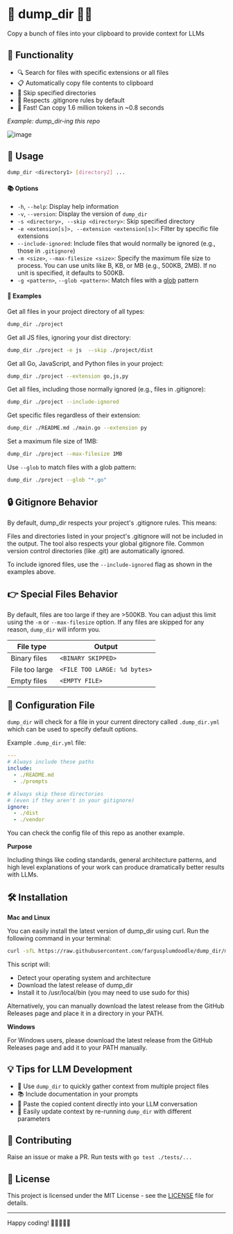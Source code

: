 # 🚀 dump_dir 📂✨

Copy a bunch of files into your clipboard to provide context for LLMs

## 🌟 Functionality

- 🔍 Search for files with specific extensions or all files
- 📋 Automatically copy file contents to clipboard
- 🚫 Skip specified directories
- 📝 Respects .gitignore rules by default
- 🚀 Fast! Can copy 1.6 million tokens in ~0.8 seconds

_Example: dump_dir-ing this repo_

![image](https://github.com/user-attachments/assets/17e52273-871b-44a0-8f0b-10f91eb4ad25)



## 🚀 Usage


```bash
dump_dir <directory1> [directory2] ...
```

#### 📚 Options

- `-h`, `--help`: Display help information
- `-v`, `--version`: Display the version of `dump_dir`
- `-s <directory>, --skip <directory>`: Skip specified directory
- `-e <extension[s]>, --extension <extension[s]>`: Filter by specific file extensions
- `--include-ignored`: Include files that would normally be ignored (e.g., those in `.gitignore`)
- `-m <size>`, `--max-filesize <size>`: Specify the maximum file size to process. You can use units like B, KB, or MB (e.g., 500KB, 2MB). If no unit is specified, it defaults to 500KB.
- `-g <pattern>`, `--glob <pattern>`: Match files with a [glob](https://en.wikipedia.org/wiki/Glob_(programming)) pattern

#### 📑 Examples

Get all files in your project directory of all types:
```bash
dump_dir ./project
````
Get all JS files, ignoring your dist directory:
```bash
dump_dir ./project -e js  --skip ./project/dist
```
Get all Go, JavaScript, and Python files in your project:
```bash
dump_dir ./project --extension go,js,py 
```
Get all files, including those normally ignored (e.g., files in .gitignore):
```bash
dump_dir ./project --include-ignored
```
Get specific files regardless of their extension:
```bash
dump_dir ./README.md ./main.go --extension py
```
Set a maximum file size of 1MB:
```bash
dump_dir ./project --max-filesize 1MB
```
Use `--glob` to match files with a glob pattern:
```bash
dump_dir ./project --glob "*.go"
```


## 🔒 Gitignore Behavior
By default, dump_dir respects your project's .gitignore rules. This means:

Files and directories listed in your project's .gitignore will not be included in the output.
The tool also respects your global gitignore file.
Common version control directories (like .git) are automatically ignored.

To include ignored files, use the `--include-ignored` flag as shown in the examples above.

## 👉 Special Files Behavior

By default, files are too large if they are >500KB. You can adjust this limit using the `-m` or `--max-filesize` option.
If any files are skipped for any reason, `dump_dir` will inform you.

| File type       | Output                          |
|-----------------|---------------------------------|
| Binary files    | `<BINARY SKIPPED>`              |
| File too large  | `<FILE TOO LARGE: %d bytes>`    |
| Empty files     | `<EMPTY FILE>`                  |

## 📝 Configuration File

`dump_dir` will check for a file in your current directory
called `.dump_dir.yml` which can be used to specify default options. 

Example `.dump_dir.yml` file:
```yaml
---
# Always include these paths
include:
  - ./README.md
  - ./prompts

# Always skip these directories
# (even if they aren't in your gitignore)
ignore:
  - ./dist 
  - ./vendor
```

You can check the config file of this repo as another example.

**Purpose**

Including things like coding standards, general architecture patterns,
and high level explanations of your work can produce dramatically
better results with LLMs.


## 🛠️ Installation

**Mac and Linux**

You can easily install the latest version of dump_dir using curl. Run the following command in your terminal:
```bash
curl -sfL https://raw.githubusercontent.com/fargusplumdoodle/dump_dir/main/install.sh | bash
```

This script will:
- Detect your operating system and architecture
- Download the latest release of dump_dir
- Install it to /usr/local/bin (you may need to use sudo for this)

Alternatively, you can manually download the latest release from the GitHub Releases page and place it in a directory in your PATH.

**Windows**

For Windows users, please download the latest release from the GitHub Releases page and add it to your PATH manually.


## 💡 Tips for LLM Development

- 📁 Use `dump_dir` to quickly gather context from multiple project files
- 📚 Include documentation in your prompts
- 🧠 Paste the copied content directly into your LLM conversation
- 🔄 Easily update context by re-running `dump_dir` with different parameters

## 🤝 Contributing

Raise an issue or make a PR. Run tests with `go test ./tests/...`

## 📜 License

This project is licensed under the MIT License - see the [LICENSE](LICENSE) file for details.


---------------------------------------------

Happy coding! 🎉👨‍💻👩‍💻